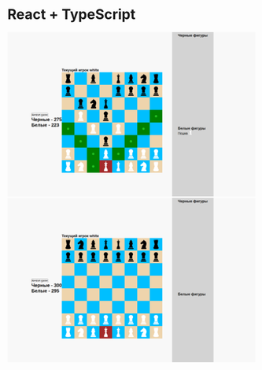 # React + TypeScript

![img](https://raw.githubusercontent.com/panifedov/chess_react/main/src/assets/Screenshot%20from%202023-03-21%2014-53-14.png)
![img](https://raw.githubusercontent.com/panifedov/chess_react/main/src/assets/Screenshot%20from%202023-03-21%2014-53-26.png)


